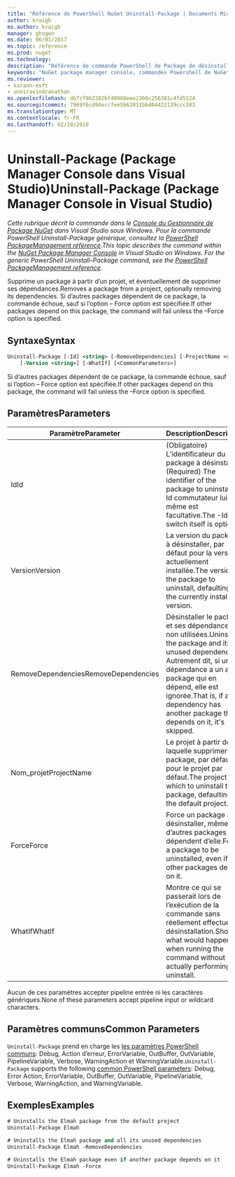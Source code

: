 ```yaml
---
title: "Référence de PowerShell NuGet Uninstall-Package | Documents Microsoft"
author: kraigb
ms.author: kraigb
manager: ghogen
ms.date: 06/01/2017
ms.topic: reference
ms.prod: nuget
ms.technology: 
description: "Référence de commande PowerShell de Package de désinstallation de la Console du Gestionnaire de Package NuGet dans Visual Studio."
keywords: "NuGet package manager console, commandes Powershell de NuGet, référence NuGet Powershell, Package de désinstallation"
ms.reviewer:
- karann-msft
- unniravindranathan
ms.openlocfilehash: db7cf9b2282bf40988eee2308c256381c4fd5124
ms.sourcegitcommit: 7969f6cd94eccfee5b62031bb404422139ccc383
ms.translationtype: MT
ms.contentlocale: fr-FR
ms.lasthandoff: 02/20/2018
---
```

# <a name="uninstall-package-package-manager-console-in-visual-studio"></a><span data-ttu-id="442e1-104">Uninstall-Package (Package Manager Console dans Visual Studio)</span><span class="sxs-lookup"><span data-stu-id="442e1-104">Uninstall-Package (Package Manager Console in Visual Studio)</span></span>

<span data-ttu-id="442e1-105">*Cette rubrique décrit la commande dans le [Console du Gestionnaire de Package NuGet](package-manager-console.md) dans Visual Studio sous Windows. Pour la commande PowerShell Uninstall-Package générique, consultez la [PowerShell PackageManagement référence](/powershell/module/packagemanagement/?view=powershell-6).*</span><span class="sxs-lookup"><span data-stu-id="442e1-105">*This topic describes the command within the [NuGet Package Manager Console](package-manager-console.md) in Visual Studio on Windows. For the generic PowerShell Uninstall-Package command, see the [PowerShell PackageManagement reference](/powershell/module/packagemanagement/?view=powershell-6).*</span></span>

<span data-ttu-id="442e1-106">Supprime un package à partir d’un projet, et éventuellement de supprimer ses dépendances.</span><span class="sxs-lookup"><span data-stu-id="442e1-106">Removes a package from a project, optionally removing its dependencies.</span></span> <span data-ttu-id="442e1-107">Si d’autres packages dépendent de ce package, la commande échoue, sauf si l’option – Force option est spécifiée.</span><span class="sxs-lookup"><span data-stu-id="442e1-107">If other packages depend on this package, the command will fail unless the –Force option is specified.</span></span>

## <a name="syntax"></a><span data-ttu-id="442e1-108">Syntaxe</span><span class="sxs-lookup"><span data-stu-id="442e1-108">Syntax</span></span>

```ps
Uninstall-Package [-Id] <string> [-RemoveDependencies] [-ProjectName <string>] [-Force]
    [-Version <string>] [-WhatIf] [<CommonParameters>]
```

<span data-ttu-id="442e1-109">Si d’autres packages dépendent de ce package, la commande échoue, sauf si l’option – Force option est spécifiée.</span><span class="sxs-lookup"><span data-stu-id="442e1-109">If other packages depend on this package, the command will fail unless the –Force option is specified.</span></span>

## <a name="parameters"></a><span data-ttu-id="442e1-110">Paramètres</span><span class="sxs-lookup"><span data-stu-id="442e1-110">Parameters</span></span>

| <span data-ttu-id="442e1-111">Paramètre</span><span class="sxs-lookup"><span data-stu-id="442e1-111">Parameter</span></span> | <span data-ttu-id="442e1-112">Description</span><span class="sxs-lookup"><span data-stu-id="442e1-112">Description</span></span> |
| --- | --- |
| <span data-ttu-id="442e1-113">Id</span><span class="sxs-lookup"><span data-stu-id="442e1-113">Id</span></span> | <span data-ttu-id="442e1-114">(Obligatoire) L’identificateur du package à désinstaller.</span><span class="sxs-lookup"><span data-stu-id="442e1-114">(Required) The identifier of the package to uninstall.</span></span> <span data-ttu-id="442e1-115">-Id commutateur lui-même est facultative.</span><span class="sxs-lookup"><span data-stu-id="442e1-115">The -Id switch itself is optional.</span></span> |
| <span data-ttu-id="442e1-116">Version</span><span class="sxs-lookup"><span data-stu-id="442e1-116">Version</span></span> | <span data-ttu-id="442e1-117">La version du package à désinstaller, par défaut pour la version actuellement installée.</span><span class="sxs-lookup"><span data-stu-id="442e1-117">The version of the package to uninstall, defaulting to the currently installed version.</span></span> |
| <span data-ttu-id="442e1-118">RemoveDependencies</span><span class="sxs-lookup"><span data-stu-id="442e1-118">RemoveDependencies</span></span> | <span data-ttu-id="442e1-119">Désinstaller le package et ses dépendances non utilisées.</span><span class="sxs-lookup"><span data-stu-id="442e1-119">Uninstall the package and its unused dependencies.</span></span> <span data-ttu-id="442e1-120">Autrement dit, si une dépendance a un autre package qui en dépend, elle est ignorée.</span><span class="sxs-lookup"><span data-stu-id="442e1-120">That is, if any dependency has another package that depends on it, it's skipped.</span></span> |
| <span data-ttu-id="442e1-121">Nom_projet</span><span class="sxs-lookup"><span data-stu-id="442e1-121">ProjectName</span></span> | <span data-ttu-id="442e1-122">Le projet à partir de laquelle supprimer le package, par défaut pour le projet par défaut.</span><span class="sxs-lookup"><span data-stu-id="442e1-122">The project from which to uninstall the package, defaulting to the default project.</span></span> |
| <span data-ttu-id="442e1-123">Force</span><span class="sxs-lookup"><span data-stu-id="442e1-123">Force</span></span> | <span data-ttu-id="442e1-124">Force un package à désinstaller, même si d’autres packages dépendent d’elle.</span><span class="sxs-lookup"><span data-stu-id="442e1-124">Forces a package to be uninstalled, even if other packages depend on it.</span></span> |
| <span data-ttu-id="442e1-125">WhatIf</span><span class="sxs-lookup"><span data-stu-id="442e1-125">WhatIf</span></span> | <span data-ttu-id="442e1-126">Montre ce qui se passerait lors de l’exécution de la commande sans réellement effectuer la désinstallation.</span><span class="sxs-lookup"><span data-stu-id="442e1-126">Shows what would happen when running the command without actually performing the uninstall.</span></span> |

<span data-ttu-id="442e1-127">Aucun de ces paramètres accepter pipeline entrée ni les caractères génériques.</span><span class="sxs-lookup"><span data-stu-id="442e1-127">None of these parameters accept pipeline input or wildcard characters.</span></span>

## <a name="common-parameters"></a><span data-ttu-id="442e1-128">Paramètres communs</span><span class="sxs-lookup"><span data-stu-id="442e1-128">Common Parameters</span></span>

<span data-ttu-id="442e1-129">`Uninstall-Package` prend en charge les [les paramètres PowerShell communs](http://go.microsoft.com/fwlink/?LinkID=113216): Debug, Action d’erreur, ErrorVariable, OutBuffer, OutVariable, PipelineVariable, Verbose, WarningAction et WarningVariable.</span><span class="sxs-lookup"><span data-stu-id="442e1-129">`Uninstall-Package` supports the following [common PowerShell parameters](http://go.microsoft.com/fwlink/?LinkID=113216): Debug, Error Action, ErrorVariable, OutBuffer, OutVariable, PipelineVariable, Verbose, WarningAction, and WarningVariable.</span></span>

## <a name="examples"></a><span data-ttu-id="442e1-130">Exemples</span><span class="sxs-lookup"><span data-stu-id="442e1-130">Examples</span></span>

```ps
# Uninstalls the Elmah package from the default project
Uninstall-Package Elmah

# Uninstalls the Elmah package and all its unused dependencies
Uninstall-Package Elmah -RemoveDependencies 

# Uninstalls the Elmah package even if another package depends on it
Uninstall-Package Elmah -Force
```
